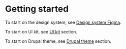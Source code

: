 # Getting started

To start on the design system, see [Design system Figma](https://www.civictheme.io/figma).

To start on UI kit, see [UI kit](development/ui-kit/) section.

To start on Drupal theme, see [Drupal theme](development/drupal-theme/) section.
